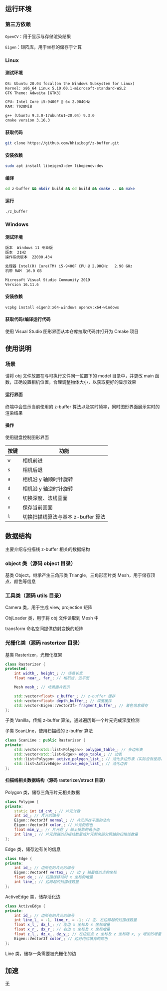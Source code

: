 ## 运行环境

### 第三方依赖

`OpenCV`：用于显示与存储渲染结果

`Eigen`：矩阵库，用于坐标的储存于计算

### Linux

#### 测试环境

```txt
OS: Ubuntu 20.04 focal(on the Windows Subsystem for Linux)
Kernel: x86_64 Linux 5.10.60.1-microsoft-standard-WSL2
GTK Theme: Adwaita [GTK3]

CPU: Intel Core i5-9400F @ 6x 2.904GHz
RAM: 7928MiB

g++ (Ubuntu 9.3.0-17ubuntu1~20.04) 9.3.0
cmake version 3.16.3
```

#### 获取代码

```bash
git clone https://github.com/bhiaibogf/z-buffer.git
```

#### 安装依赖

```bash
sudo apt install libeigen3-dev libopencv-dev
```

#### 编译

```bash
cd z-buffer && mkdir build && cd build && cmake .. && make
```

#### 运行

```bash
./z_buffer
```

### Windows

#### 测试环境

```txt
版本	Windows 11 专业版
版本	21H2
操作系统版本	22000.434

处理器	Intel(R) Core(TM) i5-9400F CPU @ 2.90GHz   2.90 GHz
机带 RAM	16.0 GB

Microsoft Visual Studio Community 2019
Version 16.11.6
```

#### 安装依赖

```powershell
vcpkg install eigen3:x64-windows opencv:x64-windows
```

#### 获取代码/编译运行代码

使用 Visual Studio 图形界面从本仓库拉取代码并打开为 Cmake 项目

## 使用说明

### 场景

请将 obj 文件放置在与可执行文件同一位置下的 model 目录中，并更改 main 函数，正确设置相机位置，合理调整物体大小，以获取更好的显示效果

#### 运行界面

终端中会显示当前使用的 z-buffer 算法以及实时帧率，同时图形界面展示实时的渲染结果

#### 操作

使用键盘控制图形界面

| 按键 | 功能                               |
| ---- | ---------------------------------- |
| `w`  | 相机前进                           |
| `s`  | 相机后退                           |
| `a`  | 相机沿 y 轴顺时针旋转              |
| `d`  | 相机沿 y 轴逆时针旋转              |
| `c`  | 切换深度、法线画面                 |
| `v`  | 保存当前画面                       |
| `l`  | 切换扫描线算法与基本 z-buffer 算法 |

## 数据结构

主要介绍与扫描线 z-buffer 相关的数据结构

### object 类（源码 object 目录）

基类 Object，继承产生三角形类 Triangle，三角形面片类 Mesh，用于储存顶点、颜色等信息

### 工具类（源码 utils 目录）

Camera 类，用于生成 view, projection 矩阵

ObjLoader 类，用于将 obj 文件读取到 Mesh 中

transform 命名空间提供仿射变换的矩阵

### 光栅化类（源码 rasterizer 目录）

基类 Rasterizer，光栅化框架

```c++
class Rasterizer {
protected:
    int width_, height_; // 场景长宽
    float near_, far_; // 相机近、远平面

    Mesh mesh_; // 场景面片表示

    std::vector<float> z_buffer_; // z-buffer 缓存
    std::vector<float> depth_buffer_; // 深度缓存
    std::vector<Eigen::Vector3f> fragment_buffer_; // 着色信息缓存
};
```

子类 Vanilla，传统 z-buffer 算法，通过遍历每一个片元完成深度检测

子类 ScanLIne，使用扫描线的 z-buffer 算法

```c++
class ScanLine : public Rasterizer {
private:
    std::vector<std::list<Polygon>> polygon_table_; // 多边形表
    std::vector<std::list<Edge>> edge_table_; // 边表
    std::list<Polygon> active_polygon_list_; // 活化多边形表（实际没有使用，可以删除）
    std::list<ActiveEdge> active_edge_list_; // 活化边表
};
```

#### 扫描线相关数据结构（源码 rasterizer/struct 目录）

Polygon 类，储存三角形片元相关数据

```c++
class Polygon {
private:
    static int id_cnt_; // 片元计数
    int id_; // 片元的编号
    Eigen::Vector3f normal_; // 片元所在平面的法向
    Eigen::Vector3f color_; // 片元的颜色
    float min_y_; // 片元在 y 轴上投影的最小值
    int line_; // 片元跨越的扫描线数量或片元剩余部分跨越的扫描线数量
};
```

Edge 类，储存边有关的信息

```c++
class Edge {
private:
    int id_; // 边所在的片元的编号
    Eigen::Vector4f vertex_; // 边 y 轴最低的点的坐标
    float dx_; // 扫描线移动时 x 坐标的增量
    int line_; // 边跨越的扫描线数量
};
```

ActiveEdge 类，储存活化边

```c++
class ActiveEdge {
private:
    int id_; // 边所在的片元的编号
    int line_l_ = -1, line_r_ = -1; // 左、右边跨越的扫描线数量
    float x_l_, dx_l_; // 左边 x 坐标及 x 坐标增量
    float x_r_, dx_r_; // 右边 x 坐标及 x 坐标增量
    float z_l_, dz_x_, dz_y_; // 左边起点 z 坐标及 z 坐标随 x, y 增加的增量
    Eigen::Vector3f color_; // 边对内应填充的颜色
};
```

Line 类，储存一条需要被光栅化的边

## 加速

无


